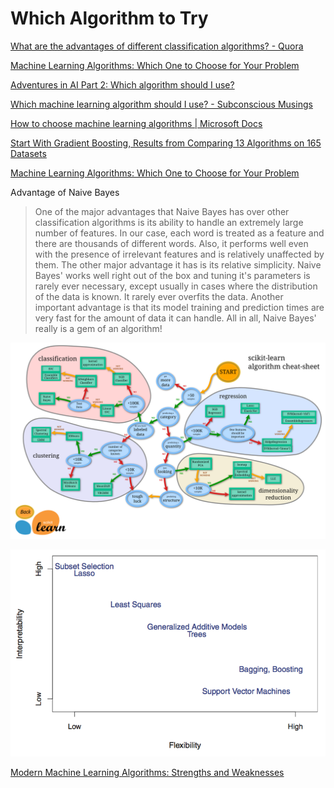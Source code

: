 # Which Algorithm to Try

[What are the advantages of different classification algorithms? - Quora](https://www.quora.com/What-are-the-advantages-of-different-classification-algorithms)

[Machine Learning Algorithms: Which One to Choose for Your Problem](https://blog.statsbot.co/machine-learning-algorithms-183cc73197c)

[Adventures in AI Part 2: Which algorithm should I use?](https://fizzylogic.nl/2017/07/21/adventures-in-ai-part-2-which-algorithm-should-i-use/)

[Which machine learning algorithm should I use? - Subconscious Musings](https://blogs.sas.com/content/subconsciousmusings/2017/04/12/machine-learning-algorithm-use/)

[How to choose machine learning algorithms \| Microsoft Docs](https://docs.microsoft.com/en-us/azure/machine-learning/studio/algorithm-choice)

[Start With Gradient Boosting, Results from Comparing 13 Algorithms on 165 Datasets](https://machinelearningmastery.com/start-with-gradient-boosting/)

[Machine Learning Algorithms: Which One to Choose for Your Problem](https://blog.statsbot.co/machine-learning-algorithms-183cc73197c)

Advantage of Naive Bayes

> One of the major advantages that Naive Bayes has over other classification algorithms is its ability to handle an extremely large number of features. In our case, each word is treated as a feature and there are thousands of different words. Also, it performs well even with the presence of irrelevant features and is relatively unaffected by them. The other major advantage it has is its relative simplicity. Naive Bayes' works well right out of the box and tuning it's parameters is rarely ever necessary, except usually in cases where the distribution of the data is known. It rarely ever overfits the data. Another important advantage is that its model training and prediction times are very fast for the amount of data it can handle. All in all, Naive Bayes' really is a gem of an algorithm!

![](../.gitbook/assets/image%20%2813%29.png)

![](../.gitbook/assets/image%20%285%29.png)

[Modern Machine Learning Algorithms: Strengths and Weaknesses](https://elitedatascience.com/machine-learning-algorithms)

